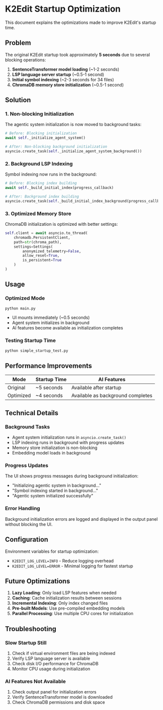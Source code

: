 # K2Edit Startup Optimization

This document explains the optimizations made to improve K2Edit's startup time.

## Problem

The original K2Edit startup took approximately **5 seconds** due to several blocking operations:

1. **SentenceTransformer model loading** (~1-2 seconds)
2. **LSP language server startup** (~0.5-1 second)
3. **Initial symbol indexing** (~2-3 seconds for 34 files)
4. **ChromaDB memory store initialization** (~0.5-1 second)

## Solution

### 1. Non-blocking Initialization

The agentic system initialization is now moved to background tasks:

```python
# Before: Blocking initialization
await self._initialize_agent_system()

# After: Non-blocking background initialization
asyncio.create_task(self._initialize_agent_system_background())
```

### 2. Background LSP Indexing

Symbol indexing now runs in the background:

```python
# Before: Blocking index building
await self._build_initial_index(progress_callback)

# After: Background index building
asyncio.create_task(self._build_initial_index_background(progress_callback))
```

### 3. Optimized Memory Store

ChromaDB initialization is optimized with better settings:

```python
self.client = await asyncio.to_thread(
    chromadb.PersistentClient, 
    path=str(chroma_path),
    settings=Settings(
        anonymized_telemetry=False,
        allow_reset=True,
        is_persistent=True
    )
)
```

## Usage

### Optimized Mode
```bash
python main.py
```
- UI mounts immediately (~0.5 seconds)
- Agent system initializes in background
- AI features become available as initialization completes

### Testing Startup Time
```bash
python simple_startup_test.py
```

## Performance Improvements

| Mode | Startup Time | AI Features |
|------|-------------|-------------|
| Original | ~5 seconds | Available after startup |
| Optimized | ~4 seconds | Available as background completes |

## Technical Details

### Background Tasks
- Agent system initialization runs in `asyncio.create_task()`
- LSP indexing runs in background with progress updates
- Memory store initialization is non-blocking
- Embedding model loads in background

### Progress Updates
The UI shows progress messages during background initialization:
- "Initializing agentic system in background..."
- "Symbol indexing started in background..."
- "Agentic system initialized successfully"

### Error Handling
Background initialization errors are logged and displayed in the output panel without blocking the UI.

## Configuration

Environment variables for startup optimization:

- `K2EDIT_LOG_LEVEL=INFO` - Reduce logging overhead
- `K2EDIT_LOG_LEVEL=ERROR` - Minimal logging for fastest startup

## Future Optimizations

1. **Lazy Loading**: Only load LSP features when needed
2. **Caching**: Cache initialization results between sessions
3. **Incremental Indexing**: Only index changed files
4. **Pre-built Models**: Use pre-compiled embedding models
5. **Parallel Processing**: Use multiple CPU cores for initialization

## Troubleshooting

### Slow Startup Still
1. Check if virtual environment files are being indexed
2. Verify LSP language server is available
3. Check disk I/O performance for ChromaDB
4. Monitor CPU usage during initialization

### AI Features Not Available
1. Check output panel for initialization errors
2. Verify SentenceTransformer model is downloaded
3. Check ChromaDB permissions and disk space 